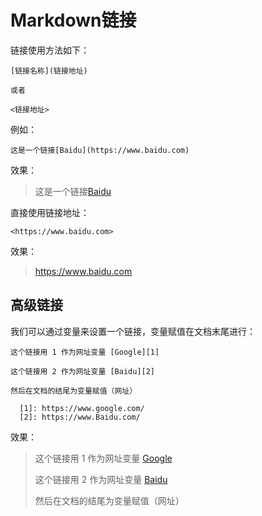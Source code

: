 # Markdown链接

链接使用方法如下：

```
[链接名称](链接地址)

或者

<链接地址>
```

例如：

    这是一个链接[Baidu](https://www.baidu.com)

效果：

> 这是一个链接[Baidu](https://www.baidu.com)

直接使用链接地址：

    <https://www.baidu.com>

效果：

> <https://www.baidu.com>

## 高级链接

我们可以通过变量来设置一个链接，变量赋值在文档末尾进行：

```
这个链接用 1 作为网址变量 [Google][1]

这个链接用 2 作为网址变量 [Baidu][2]

然后在文档的结尾为变量赋值（网址）

  [1]: https://www.google.com/
  [2]: https://www.Baidu.com/
```

效果：
> 这个链接用 1 作为网址变量 [Google][1]
> 
> 这个链接用 2 作为网址变量 [Baidu][2]
> 
> 然后在文档的结尾为变量赋值（网址）
> 
>   [1]: https://www.google.com/
>   [2]: https://www.Baidu.com/